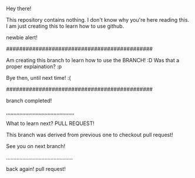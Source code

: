 Hey there!

This repository contains nothing.
I don't know why you're here reading this.
I am  just creating this to learn how to use github.

newbie alert!

#############################################

Am creating this branch to learn how to use the BRANCH! :D
Was that a proper explaination? :p

Bye then, until next time! :(

#############################################

branch completed!

,,,,,,,,,,,,,,,,,,,,,,,,,,,,,,,,,,,,,,,,,,,,,,

What to learn next? 
PULL REQUEST!

This branch was derived from previous one to checkout pull request!

See you on next branch!

.............................................

back again! pull request!
